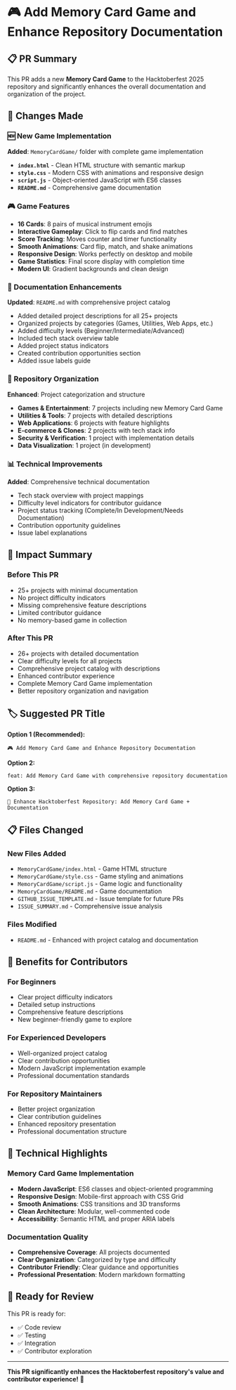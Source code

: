 # 🎮 Add Memory Card Game and Enhance Repository Documentation

## 📋 PR Summary

This PR adds a new **Memory Card Game** to the Hacktoberfest 2025 repository and significantly enhances the overall documentation and organization of the project.

## 🚀 Changes Made

### 🆕 New Game Implementation
**Added**: `MemoryCardGame/` folder with complete game implementation
- **`index.html`** - Clean HTML structure with semantic markup
- **`style.css`** - Modern CSS with animations and responsive design
- **`script.js`** - Object-oriented JavaScript with ES6 classes
- **`README.md`** - Comprehensive game documentation

### 🎮 Game Features
- **16 Cards**: 8 pairs of musical instrument emojis
- **Interactive Gameplay**: Click to flip cards and find matches
- **Score Tracking**: Moves counter and timer functionality
- **Smooth Animations**: Card flip, match, and shake animations
- **Responsive Design**: Works perfectly on desktop and mobile
- **Game Statistics**: Final score display with completion time
- **Modern UI**: Gradient backgrounds and clean design

### 📝 Documentation Enhancements
**Updated**: `README.md` with comprehensive project catalog
- Added detailed project descriptions for all 25+ projects
- Organized projects by categories (Games, Utilities, Web Apps, etc.)
- Added difficulty levels (Beginner/Intermediate/Advanced)
- Included tech stack overview table
- Added project status indicators
- Created contribution opportunities section
- Added issue labels guide

### 🎯 Repository Organization
**Enhanced**: Project categorization and structure
- **Games & Entertainment**: 7 projects including new Memory Card Game
- **Utilities & Tools**: 7 projects with detailed descriptions
- **Web Applications**: 6 projects with feature highlights
- **E-commerce & Clones**: 2 projects with tech stack info
- **Security & Verification**: 1 project with implementation details
- **Data Visualization**: 1 project (in development)

### 📊 Technical Improvements
**Added**: Comprehensive technical documentation
- Tech stack overview with project mappings
- Difficulty level indicators for contributor guidance
- Project status tracking (Complete/In Development/Needs Documentation)
- Contribution opportunity guidelines
- Issue label explanations

## 🎯 Impact Summary

### Before This PR
- 25+ projects with minimal documentation
- No project difficulty indicators
- Missing comprehensive feature descriptions
- Limited contributor guidance
- No memory-based game in collection

### After This PR
- 26+ projects with detailed documentation
- Clear difficulty levels for all projects
- Comprehensive project catalog with descriptions
- Enhanced contributor experience
- Complete Memory Card Game implementation
- Better repository organization and navigation

## 🏷️ Suggested PR Title

**Option 1 (Recommended):**
```
🎮 Add Memory Card Game and Enhance Repository Documentation
```

**Option 2:**
```
feat: Add Memory Card Game with comprehensive repository documentation
```

**Option 3:**
```
🎯 Enhance Hacktoberfest Repository: Add Memory Card Game + Documentation
```

## 📋 Files Changed

### New Files Added
- `MemoryCardGame/index.html` - Game HTML structure
- `MemoryCardGame/style.css` - Game styling and animations
- `MemoryCardGame/script.js` - Game logic and functionality
- `MemoryCardGame/README.md` - Game documentation
- `GITHUB_ISSUE_TEMPLATE.md` - Issue template for future PRs
- `ISSUE_SUMMARY.md` - Comprehensive issue analysis

### Files Modified
- `README.md` - Enhanced with project catalog and documentation

## 🎉 Benefits for Contributors

### For Beginners
- Clear project difficulty indicators
- Detailed setup instructions
- Comprehensive feature descriptions
- New beginner-friendly game to explore

### For Experienced Developers
- Well-organized project catalog
- Clear contribution opportunities
- Modern JavaScript implementation example
- Professional documentation standards

### For Repository Maintainers
- Better project organization
- Clear contribution guidelines
- Enhanced repository presentation
- Professional documentation structure

## 🔧 Technical Highlights

### Memory Card Game Implementation
- **Modern JavaScript**: ES6 classes and object-oriented programming
- **Responsive Design**: Mobile-first approach with CSS Grid
- **Smooth Animations**: CSS transitions and 3D transforms
- **Clean Architecture**: Modular, well-commented code
- **Accessibility**: Semantic HTML and proper ARIA labels

### Documentation Quality
- **Comprehensive Coverage**: All projects documented
- **Clear Organization**: Categorized by type and difficulty
- **Contributor Friendly**: Clear guidance and opportunities
- **Professional Presentation**: Modern markdown formatting

## 🚀 Ready for Review

This PR is ready for:
- ✅ Code review
- ✅ Testing
- ✅ Integration
- ✅ Contributor exploration

---

**This PR significantly enhances the Hacktoberfest repository's value and contributor experience!** 🌟
